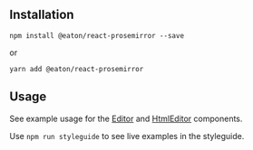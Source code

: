 ## Installation

`npm install @eaton/react-prosemirror --save`

or

`yarn add @eaton/react-prosemirror`

## Usage

See example usage for the [Editor](src/components/Editor.md) and [HtmlEditor](src/components/HtmlEditor.md) components.

Use `npm run styleguide` to see live examples in the styleguide.
